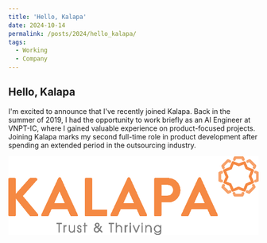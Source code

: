 ```yaml
---
title: 'Hello, Kalapa'
date: 2024-10-14
permalink: /posts/2024/hello_kalapa/
tags:
  - Working
  - Company
---
```


<head>
    <style type="text/css">
        figure{text-align: center}
        math{text-align: center}
    </style>
</head>

## Hello, Kalapa

I'm excited to announce that I've recently joined Kalapa. Back in the summer of 2019, I had the opportunity to work briefly as an AI Engineer at VNPT-IC, where I gained valuable experience on product-focused projects. Joining Kalapa marks my second full-time role in product development after spending an extended period in the outsourcing industry.

<p style="text-align:center;">
  <img src="/images/posts/20241014-kalapa/kalapa.png">
</p>


